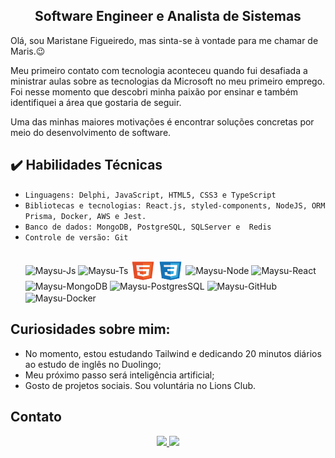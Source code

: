 
<h2 align="center">Software Engineer e Analista de Sistemas</h2>

Olá, sou Maristane Figueiredo, mas sinta-se à vontade para me chamar de Maris.:wink:

Meu primeiro contato com tecnologia aconteceu quando fui desafiada a ministrar aulas sobre as tecnologias da Microsoft no meu primeiro emprego. Foi nesse momento que descobri minha paixão por ensinar e também identifiquei a área que gostaria de seguir.

Uma das minhas maiores motivações é encontrar soluções concretas por meio do desenvolvimento de software.



## ✔️ Habilidades Técnicas

- ``Linguagens: Delphi, JavaScript, HTML5, CSS3 e TypeScript``
- ``Bibliotecas e tecnologias: React.js, styled-components, NodeJS, ORM Prisma, Docker, AWS e Jest.``
- ``Banco de dados: MongoDB, PostgreSQL, SQLServer e  Redis``
- ``Controle de versão: Git``

<ul>

  <div style="display: inline_block"><br>
    <img align="center" alt="Maysu-Js" height="30" width="40" src="https://skills.thijs.gg/icons?i=js&theme=light">
    <img align="center" alt="Maysu-Ts" height="30" width="40" src="https://skills.thijs.gg/icons?i=ts&theme=light">
    <img align="center" alt="Maysu-HTML" height="30" width="40" src="https://raw.githubusercontent.com/devicons/devicon/master/icons/html5/html5-original.svg">
    <img align="center" alt="Maysu-CSS" height="30" width="40" src="https://raw.githubusercontent.com/devicons/devicon/master/icons/css3/css3-original.svg">
    <img align="center" alt="Maysu-Node" height="30" width="40" src="https://cdn.jsdelivr.net/gh/devicons/devicon/icons/nodejs/nodejs-original.svg" />  
    <img align="center" alt="Maysu-React" height="30" width="40" src="https://skills.thijs.gg/icons?i=react&theme=dark">
    <img align="center" alt="Maysu-MongoDB" height="30" width="40" src="https://skills.thijs.gg/icons?i=mongodb&theme=dark">
    <img align="center" alt="Maysu-PostgresSQL" height="30" width="40" src="https://cdn.jsdelivr.net/gh/devicons/devicon/icons/postgresql/postgresql-original-wordmark.svg">
    <img align="center" alt="Maysu-GitHub" height="30" width="40" src="https://skills.thijs.gg/icons?i=github&theme=dark">  
    <img align="center" alt="Maysu-Docker" height="30" width="40" src="https://cdn.jsdelivr.net/gh/devicons/devicon/icons/docker/docker-original.svg">    
  </div>
</ul>




##  Curiosidades sobre mim:
<ul>
    <li>No momento, estou estudando Tailwind e dedicando 20 minutos diários ao estudo de inglês no Duolingo; </li>
    <li>Meu próximo passo será inteligência artificial; </li>
    <li>Gosto de projetos sociais. Sou voluntária no Lions Club. </li>    
</ul>

## Contato
<p align="center">
    <a href="https://www.linkedin.com/in/maristane-figueiredo/" >
        <img src="https://img.shields.io/badge/LinkedIn-0077B5?style=for-the-badge&logo=linkedin&logoColor=white"/>
    </a>
    <a href="mailto:dev.maristanetecnologia@gmail.com" >
        <img src="https://img.shields.io/badge/Gmail-D14836?style=for-the-badge&logo=gmail&logoColor=white"/>
    </a>
</p>
